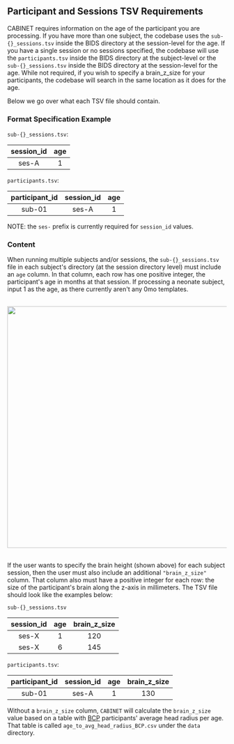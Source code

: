## Participant and Sessions TSV Requirements

CABINET requires information on the age of the participant you are processing. If you have more than one subject, the codebase uses the `sub-{}_sessions.tsv` inside the BIDS directory at the session-level for the age. If you have a single session or no sessions specified, the codebase will use the `participants.tsv` inside the BIDS directory at the subject-level or the `sub-{}_sessions.tsv` inside the BIDS directory at the session-level for the age. While not required, if you wish to specify a brain_z_size for your participants, the codebase will search in the same location as it does for the age.

Below we go over what each TSV file should contain.

### Format Specification Example

`sub-{}_sessions.tsv`:

| session_id | age |
|:-:|:-:|
| ses-A | 1 |

`participants.tsv`:

| participant_id | session_id | age |
|:-:|:-:|:-:|
| sub-01 | ses-A | 1 |

NOTE: the `ses-` prefix is currently required for `session_id` values.

### Content

When running multiple subjects and/or sessions, the `sub-{}_sessions.tsv` file in each subject's directory (at the session directory level) must include an `age` column. In that column, each row has one positive integer, the participant's age in months at that session. If processing a neonate subject, input 1 as the age, as there currently aren't any 0mo templates. 

<br />
<img src="https://user-images.githubusercontent.com/102316699/184005162-0b1ebb76-3e5a-4bd3-b258-a686272e2ecc.png" width=555em style="margin-left: auto; margin-right: auto; display: block" />
<br />

If the user wants to specify the brain height (shown above) for each subject session, then the user must also include an additional `"brain_z_size"` column. That column also must have a positive integer for each row: the size of the participant's brain along the z-axis in millimeters. The TSV file should look like the examples below:

`sub-{}_sessions.tsv`

| session_id | age | brain_z_size |
|:-:|:-:|:-:|
| ses-X | 1 | 120 |
| ses-X | 6 | 145 |

`participants.tsv`:

| participant_id | session_id | age | brain_z_size |
|:-:|:-:|:-:|:-:|
| sub-01 | ses-A | 1 | 130 |

Without a `brain_z_size` column, `CABINET` will calculate the `brain_z_size` value based on a table with [BCP](https://babyconnectomeproject.org/) participants' average head radius per age. That table is called `age_to_avg_head_radius_BCP.csv` under the `data` directory.
